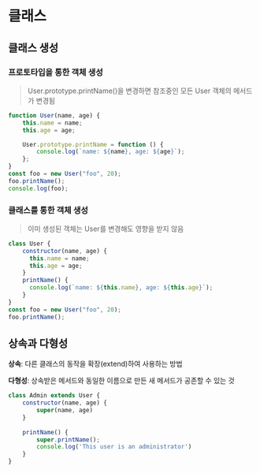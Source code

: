 # 클래스

## 클래스 생성

### 프로토타입을 통한 객체 생성

> User.prototype.printName()을 변경하면 참조중인 모든 User 객체의 메서드가 변경됨

```javascript
function User(name, age) {
    this.name = name;
    this.age = age;

    User.prototype.printName = function () {
        console.log(`name: ${name}, age: ${age}`);
    };
}
const foo = new User("foo", 20);
foo.printName();
console.log(foo);

```



### 클래스를 통한 객체 생성

> 이미 생성된 객체는 User를 변경해도 영향을 받지 않음

```javascript
class User {
    constructor(name, age) {
      this.name = name;
      this.age = age;
    }
    printName() {
      console.log(`name: ${this.name}, age: ${this.age}`);
    }
}
const foo = new User("foo", 20);
foo.printName();
```



## 상속과 다형성

**상속**: 다른 클래스의 동작을 확장(extend)하여 사용하는 방법

**다형성**: 상속받은 메서드와 동일한 이름으로 만든 새 메서드가 공존할 수 있는 것

```javascript
class Admin extends User {
	constructor(name, age) {
		super(name, age)
	}
	
	printName() {
		super.printName();
		console.log('This user is an administrator')
	}
}
```

